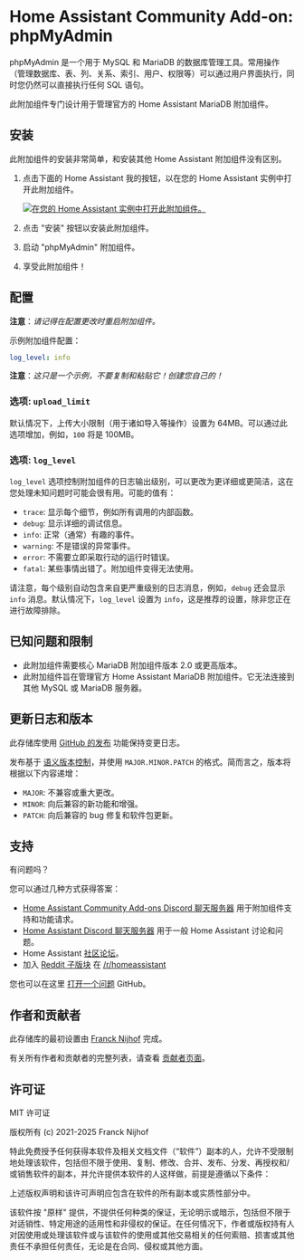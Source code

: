 # Home Assistant Community Add-on: phpMyAdmin

phpMyAdmin 是一个用于 MySQL 和 MariaDB 的数据库管理工具。常用操作（管理数据库、表、列、关系、索引、用户、权限等）可以通过用户界面执行，同时您仍然可以直接执行任何 SQL 语句。

此附加组件专门设计用于管理官方的 Home Assistant MariaDB 附加组件。

## 安装

此附加组件的安装非常简单，和安装其他 Home Assistant 附加组件没有区别。

1. 点击下面的 Home Assistant 我的按钮，以在您的 Home Assistant 实例中打开此附加组件。

   [![在您的 Home Assistant 实例中打开此附加组件。][addon-badge]][addon]

1. 点击 "安装" 按钮以安装此附加组件。
1. 启动 "phpMyAdmin" 附加组件。
1. 享受此附加组件！

## 配置

**注意**：_请记得在配置更改时重启附加组件。_

示例附加组件配置：

```yaml
log_level: info
```

**注意**：_这只是一个示例，不要复制和粘贴它！创建您自己的！_

### 选项: `upload_limit`

默认情况下，上传大小限制（用于诸如导入等操作）设置为 64MB。可以通过此选项增加，例如，`100` 将是 100MB。

### 选项: `log_level`

`log_level` 选项控制附加组件的日志输出级别，可以更改为更详细或更简洁，这在您处理未知问题时可能会很有用。可能的值有：

- `trace`: 显示每个细节，例如所有调用的内部函数。
- `debug`: 显示详细的调试信息。
- `info`: 正常（通常）有趣的事件。
- `warning`: 不是错误的异常事件。
- `error`: 不需要立即采取行动的运行时错误。
- `fatal`: 某些事情出错了。附加组件变得无法使用。

请注意，每个级别自动包含来自更严重级别的日志消息，例如，`debug` 还会显示 `info` 消息。默认情况下，`log_level` 设置为 `info`，这是推荐的设置，除非您正在进行故障排除。

## 已知问题和限制

- 此附加组件需要核心 MariaDB 附加组件版本 2.0 或更高版本。
- 此附加组件旨在管理官方 Home Assistant MariaDB 附加组件。它无法连接到其他 MySQL 或 MariaDB 服务器。

## 更新日志和版本

此存储库使用 [GitHub 的发布][releases] 功能保持变更日志。

发布基于 [语义版本控制][semver]，并使用 `MAJOR.MINOR.PATCH` 的格式。简而言之，版本将根据以下内容递增：

- `MAJOR`: 不兼容或重大更改。
- `MINOR`: 向后兼容的新功能和增强。
- `PATCH`: 向后兼容的 bug 修复和软件包更新。

## 支持

有问题吗？

您可以通过几种方式获得答案：

- [Home Assistant Community Add-ons Discord 聊天服务器][discord] 用于附加组件支持和功能请求。
- [Home Assistant Discord 聊天服务器][discord-ha] 用于一般 Home Assistant 讨论和问题。
- Home Assistant [社区论坛][forum]。
- 加入 [Reddit 子版块][reddit] 在 [/r/homeassistant][reddit]

您也可以在这里 [打开一个问题][issue] GitHub。

## 作者和贡献者

此存储库的最初设置由 [Franck Nijhof][frenck] 完成。

有关所有作者和贡献者的完整列表，请查看 [贡献者页面][contributors]。

## 许可证

MIT 许可证

版权所有 (c) 2021-2025 Franck Nijhof

特此免费授予任何获得本软件及相关文档文件（“软件”）副本的人，允许不受限制地处理该软件，包括但不限于使用、复制、修改、合并、发布、分发、再授权和/或销售软件的副本，并允许提供本软件的人这样做，前提是遵循以下条件：

上述版权声明和该许可声明应包含在软件的所有副本或实质性部分中。

该软件按 "原样" 提供，不提供任何种类的保证，无论明示或暗示，包括但不限于对适销性、特定用途的适用性和非侵权的保证。在任何情况下，作者或版权持有人对因使用或处理该软件或与该软件的使用或其他交易相关的任何索赔、损害或其他责任不承担任何责任，无论是在合同、侵权或其他方面。

[addon-badge]: https://my.home-assistant.io/badges/supervisor_addon.svg
[addon]: https://my.home-assistant.io/redirect/supervisor_addon/?addon=a0d7b954_phpmyadmin&repository_url=https%3A%2F%2Fgithub.com%2Fhassio-addons%2Frepository
[contributors]: https://github.com/hassio-addons/addon-phpmyadmin/graphs/contributors
[discord-ha]: https://discord.gg/c5DvZ4e
[discord]: https://discord.me/hassioaddons
[forum]: https://community.home-assistant.io/t/home-assistant-community-add-on-phpmyadmin/171729?u=frenck
[frenck]: https://github.com/frenck
[issue]: https://github.com/hassio-addons/addon-phpmyadmin/issues
[reddit]: https://reddit.com/r/homeassistant
[releases]: https://github.com/hassio-addons/addon-phpmyadmin/releases
[semver]: https://semver.org/spec/v2.0.0.html